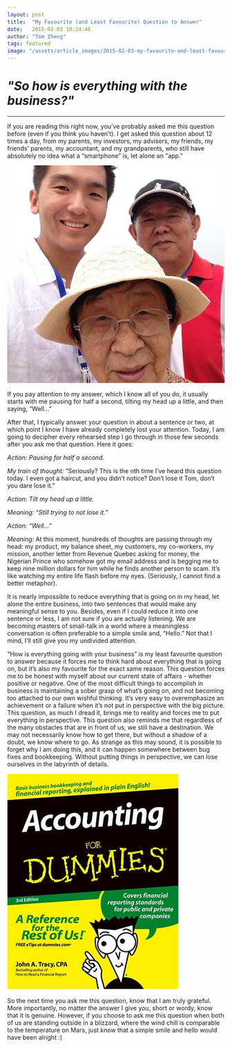 ```yaml
---
layout: post
title:  "My Favourite (and Least Favourite) Question to Answer"
date:   2015-02-03 10:24:46
author: "Tom Zheng"
tags: featured
image: "/assets/article_images/2015-02-03-my-favourite-and-least-favourite-question-to-answer/tom_the_thinker.jpg"
---
```


# *"So how is everything with the business?"*

---

If you are reading this right now, you’ve probably asked me this question before (even if you think you haven’t). I get asked this question about 12 times a day, from my parents, my investors, my advisers, my friends, my friends’ parents, my accountant, and my grandparents, who still have absolutely no idea what a “smartphone” is, let alone an "app."

![Our first selfie after the 25th attempt.](/assets/article_images/2015-02-03-my-favourite-and-least-favourite-question-to-answer/tom_and_grandparents.jpg)

If you pay attention to my answer, which I know all of you do, it usually starts with me pausing for half a second, tilting my head up a little, and then saying, “Well…”

After that, I typically answer your question in about a sentence or two, at which point I know I have already completely lost your attention. Today, I am going to decipher every rehearsed step I go through in those few seconds after you ask me that question. Here it goes:

*Action: Pausing for half a second.*

*My train of thought:* “Seriously? This is the nth time I’ve heard this question today. I even got a haircut, and you didn’t notice? Don’t lose it Tom, don’t you dare lose it.”

*Action: Tilt my head up a little.*

*Meaning: “Still trying to not lose it.”*

*Action: “Well…”*

*Meaning:* At this moment, hundreds of thoughts are passing through my head: my product, my balance sheet, my customers, my co-workers, my mission, another letter from Revenue Quebec asking for money, the Nigerian Prince who somehow got my email address and is begging me to keep nine million dollars for him while he finds another person to scam. It’s like watching my entire life flash before my eyes. (Seriously, I cannot find a better metaphor).

It is nearly impossible to reduce everything that is going on in my head, let alone the entire business, into two sentences that would make any meaningful sense to you. Besides, even if I could reduce it into one sentence or less, I am not sure if you are actually listening. We are becoming masters of small-talk in a world where a meaningless conversation is often preferable to a simple smile and, “Hello.” Not that I mind, I’ll still give you my undivided attention.

“How is everything going with your business” is my least favourite question to answer because it forces me to think hard about everything that is going on, but it’s also my favourite for the exact same reason. This question forces me to be honest with myself about our current state of affairs - whether positive or negative. One of the most difficult things to accomplish in business is maintaining a sober grasp of what’s going on, and not becoming too attached to our own wishful thinking. It’s very easy to overemphasize an achievement or a failure when it’s not put in perspective with the big picture. This question, as much I dread it, brings me to reality and forces me to put everything in perspective. This question also reminds me that regardless of the many obstacles that are in front of us, we still have a destination. We may not necessarily know how to get there, but without a shadow of a doubt, we know where to go. As strange as this may sound, it is possible to forget why I am doing this, and it can happen somewhere between bug fixes and bookkeeping. Without putting things in perspective, we can lose ourselves in the labyrinth of details.

![Accounting for <del>Dummies</del> Poli-Sci Majors](/assets/article_images/2015-02-03-my-favourite-and-least-favourite-question-to-answer/accounting_for_dummies.jpg)

So the next time you ask me this question, know that I am truly grateful. More importantly, no matter the answer I give you, short or wordy, know that it is genuine. However, if you choose to ask me this question when both of us are standing outside in a blizzard, where the wind chill is comparable to the temperature on Mars, just know that a simple smile and hello would have been alright :)


